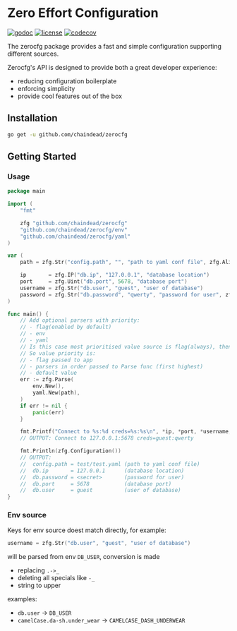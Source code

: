 # Zero Effort Configuration

[![godoc](http://img.shields.io/badge/godoc-reference-blue.svg?style=flat)](https://godoc.org/github.com/chaindead/zerocfg) [![license](http://img.shields.io/badge/license-MIT-red.svg?style=flat)](https://raw.githubusercontent.com/chaindead/zerocfg/main/LICENSE) [![codecov](https://codecov.io/gh/chaindead/zerocfg/branch/main/graph/badge.svg)](https://codecov.io/gh/chaindead/zerocfg)


The zerocfg package provides a fast and simple configuration supporting different sources.

Zerocfg's API is designed to provide both a great developer experience:
 - reducing configuration boilerplate
 - enforcing simplicity
 - provide cool features out of the box

## Installation

```bash
go get -u github.com/chaindead/zerocfg
```

## Getting Started

### Usage

```go
package main

import (
	"fmt"

	zfg "github.com/chaindead/zerocfg"
	"github.com/chaindead/zerocfg/env"
	"github.com/chaindead/zerocfg/yaml"
)

var (
	path = zfg.Str("config.path", "", "path to yaml conf file", zfg.Alias("c"))

	ip       = zfg.IP("db.ip", "127.0.0.1", "database location")
	port     = zfg.Uint("db.port", 5678, "database port")
	username = zfg.Str("db.user", "guest", "user of database")
	password = zfg.Str("db.password", "qwerty", "password for user", zfg.Secret())
)

func main() {
	// Add optional parsers with priority:
	// - flag(enabled by default)
	// - env
	// - yaml
	// Is this case most prioritised value source is flag(always), then env, then yaml,
	// So value priority is:
	// - flag passed to app
	// - parsers in order passed to Parse func (first highest)
	// - default value
	err := zfg.Parse(
		env.New(),
		yaml.New(path),
	)
	if err != nil {
		panic(err)
	}

	fmt.Printf("Connect to %s:%d creds=%s:%s\n", *ip, *port, *username, *password)
	// OUTPUT: Connect to 127.0.0.1:5678 creds=guest:qwerty

	fmt.Println(zfg.Configuration())
	// OUTPUT:
	//  config.path = test/test.yaml (path to yaml conf file)
	//  db.ip       = 127.0.0.1      (database location)
	//  db.password = <secret>       (password for user)
	//  db.port     = 5678           (database port)
	//  db.user     = guest          (user of database)
}
```

### Env source

Keys for env source doest match directly, for example: 

```go
username = zfg.Str("db.user", "guest", "user of database")
```

will be parsed from env `DB_USER`, conversion is made 
 - replacing `.->_` 
 - deleting all specials like `-_`
 - string to upper

examples:
* `db.user` -> `DB_USER`
* `camelCase.da-sh.under_wear` -> `CAMELCASE_DASH_UNDERWEAR`